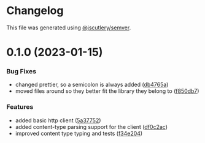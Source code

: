 # Changelog

This file was generated using [@jscutlery/semver](https://github.com/jscutlery/semver).

# 0.1.0 (2023-01-15)


### Bug Fixes

* changed prettier, so a semicolon is always added ([db4765a](https://github.com/NiclasHaderer/luftschloss/commit/db4765a612c410801f8121f5d6e627c151ea32c6))
* moved files around so they better fit the library they belong to ([f850db7](https://github.com/NiclasHaderer/luftschloss/commit/f850db7fc5ce43afc7462912ba843f265c3df94e))


### Features

* added basic http client ([5a37752](https://github.com/NiclasHaderer/luftschloss/commit/5a37752fe94ec921d445c1e7f9fbe14c4dbcb662))
* added content-type parsing support for the client ([df0c2ac](https://github.com/NiclasHaderer/luftschloss/commit/df0c2ac688a38ae1564d00c48f0f735842f8db0e))
* improved content type typing and tests ([f34e204](https://github.com/NiclasHaderer/luftschloss/commit/f34e20428e5113e992be16beb269b3410adda4f2))
